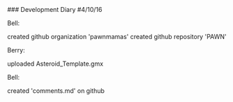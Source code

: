 <div>
### Development Diary
#4/10/16

Bell: 
<p>
created github organization 'pawnmamas'
created github repository 'PAWN'
</p>

Berry:
<p>
uploaded Asteroid_Template.gmx
</p>
<p>

Bell:
<p>
created 'comments.md' on github
</p>
</div>
